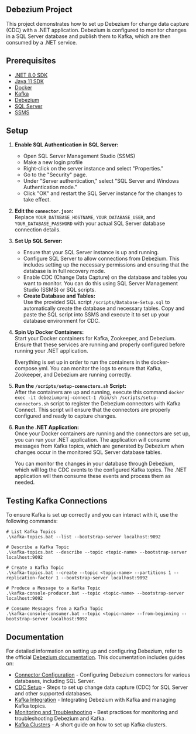 ## Debezium Project

This project demonstrates how to set up Debezium for change data capture (CDC) with a .NET application. Debezium is configured to monitor changes in a SQL Server database and publish them to Kafka, which are then consumed by a .NET service.

## Prerequisites

- [.NET 8.0 SDK](https://dotnet.microsoft.com/en-us/download/dotnet/8.0)
- [Java 11 SDK](https://www.oracle.com/java/technologies/javase-jdk11-downloads.html)
- [Docker](https://www.docker.com/get-started)
- [Kafka](https://kafka.apache.org/downloads)
- [Debezium](https://debezium.io/documentation/)
- [SQL Server](https://www.microsoft.com/en-us/sql-server/sql-server-downloads)
- [SSMS](https://learn.microsoft.com/en-us/sql/ssms/download-sql-server-management-studio-ssms?view=sql-server-ver16)

## Setup
1. **Enable SQL Authentication in SQL Server:**
   - Open SQL Server Management Studio (SSMS)
   - Make a new login profile
   - Right-click on the server instance and select "Properties."
   - Go to the "Security" page.
   - Under "Server authentication," select "SQL Server and Windows Authentication mode."
   - Click "OK" and restart the SQL Server instance for the changes to take effect.
   

1. **Edit the `connector.json`:**  
   Replace `YOUR_DATABASE_HOSTNAME`, `YOUR_DATABASE_USER`, and `YOUR_DATABASE_PASSWORD` with your actual SQL Server database connection details.

2. **Set Up SQL Server:**
   - Ensure that your SQL Server instance is up and running.
   - Configure SQL Server to allow connections from Debezium. This includes setting up the necessary permissions and ensuring that the database is in full recovery mode.
   - Enable CDC (Change Data Capture) on the database and tables you want to monitor. You can do this using SQL Server Management Studio (SSMS) or SQL scripts.
   - **Create Database and Tables:**  
     Use the provided SQL script  `/scripts/Database-Setup.sql` to automatically create the database and necessary tables. Copy and paste the SQL script into SSMS and execute it to set up your database environment for CDC.

3. **Spin Up Docker Containers:**  
   Start your Docker containers for Kafka, Zookeeper, and Debezium. Ensure that these services are running and properly configured before running your .NET application.

   Everything is set up in order to run the containers in the docker-compose.yml. You can monitor the logs to ensure that Kafka, Zookeeper, and Debezium are running correctly.

4. **Run the `/scripts/setup-connectors.sh` Script:**  
   After the containers are up and running, execute this command `docker exec -it debeziumproj-connect-1 /bin/sh /scripts/setup-connectors.sh`  script to register the Debezium connectors with Kafka Connect. This script will ensure that the connectors are properly configured and ready to capture changes.

5. **Run the .NET Application:**  
   Once your Docker containers are running and the connectors are set up, you can run your .NET application. The application will consume messages from Kafka topics, which are generated by Debezium when changes occur in the monitored SQL Server database tables.

   You can monitor the changes in your database through Debezium, which will log the CDC events to the configured Kafka topics. The .NET application will then consume these events and process them as needed.

## Testing Kafka Connections

To ensure Kafka is set up correctly and you can interact with it, use the following commands:

```shell
# List Kafka Topics
.\kafka-topics.bat --list --bootstrap-server localhost:9092

# Describe a Kafka Topic
.\kafka-topics.bat --describe --topic <topic-name> --bootstrap-server localhost:9092

# Create a Kafka Topic
.\kafka-topics.bat --create --topic <topic-name> --partitions 1 --replication-factor 1 --bootstrap-server localhost:9092

# Produce a Message to a Kafka Topic
.\kafka-console-producer.bat --topic <topic-name> --bootstrap-server localhost:9092

# Consume Messages from a Kafka Topic
.\kafka-console-consumer.bat --topic <topic-name> --from-beginning --bootstrap-server localhost:9092
```

## Documentation

For detailed information on setting up and configuring Debezium, refer to the official [Debezium documentation](https://debezium.io/documentation/). This documentation includes guides on:

- [Connector Configuration](https://debezium.io/documentation/reference/connectors/sqlserver.html) - Configuring Debezium connectors for various databases, including SQL Server.
- [CDC Setup](https://debezium.io/documentation/reference/1.9/connectors/sqlserver.html#sqlserver-changes) - Steps to set up change data capture (CDC) for SQL Server and other supported databases.
- [Kafka Integration](https://debezium.io/documentation/reference/1.9/connectors/kafka.html) - Integrating Debezium with Kafka and managing Kafka topics.
- [Monitoring and Troubleshooting](https://debezium.io/documentation/reference/1.9/operations.html) - Best practices for monitoring and troubleshooting Debezium and Kafka.
- [Kafka Clusters](https://blog.devgenius.io/kafka-cluster-on-docker-compose-dae9fcc8c092) - A short guide on how to set up Kafka clusters.


